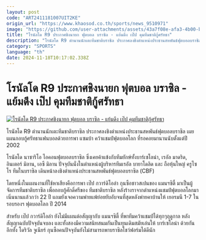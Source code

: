 ```yaml
---
layout: post
code: "ART2411181007UIT2KE"
origin_url: "https://www.khaosod.co.th/sports/news_9510971"
image: "https://github.com/user-attachments/assets/43a7f08e-afa3-4b00-bc38-8bb8a9753962"
title: "โรนัลโด R9 ประกาศชิงนายก ฟุตบอล บราซิล - แย้มดึง เป๊ป คุมทีมชาติกู้ศรัทธา"
description: "โรนัลโด R9 ตำนานนักเตะทีมชาติบราซิล ประกาศลงชิงตำแหน่งประธานสหพันธ์ฟุตบอลบราซิล เผยแผนกอบกู้ศรัทธาแฟนบอลด้วยการพา แซมบ้า คว้าแชมป์ฟุต"
category: "SPORTS"
language: "th"
date: 2024-11-18T10:17:02.338Z
---
```


# โรนัลโด R9 ประกาศชิงนายก ฟุตบอล บราซิล - แย้มดึง เป๊ป คุมทีมชาติกู้ศรัทธา

[![โรนัลโด R9 ประกาศชิงนายก ฟุตบอล บราซิล - แย้มดึง เป๊ป คุมทีมชาติกู้ศรัทธา](https://www.khaosod.co.th/wpapp/uploads/2024/11/Ronaldo1.jpg "โรนัลโด R9 ประกาศชิงนายก ฟุตบอล บราซิล - แย้มดึง เป๊ป คุมทีมชาติกู้ศรัทธา")](https://www.khaosod.co.th/wpapp/uploads/2024/11/Ronaldo1.jpg)

โรนัลโด R9 ตำนานนักเตะทีมชาติบราซิล ประกาศลงชิงตำแหน่งประธานสหพันธ์ฟุตบอลบราซิล เผยแผนกอบกู้ศรัทธาแฟนบอลด้วยการพา แซมบ้า คว้าแชมป์ฟุตบอลโลก ที่รอคอยมานานนับตั้งแต่ปี 2002

โรนัลโด นาซาริโอ ไอคอนฟุตบอลบราซิล ซึ่งเคยค้าแข้งกับทีมยักษ์ทั้งบาร์เซโลน่า, เรอัล มาดริด, อินเตอร์ มิลาน, เอซี มิลาน ปัจจุบันนั่งในตำแหน่งผู้บริหารทีมเรอัล บายาโดลิด และ ถือหุ้นใหญ่ ครูไซโร ทีมในบราซิล เดินหน้าลงชิงตำแหน่งประธานสหพันธ์ฟุตบอลบราซิล (CBF)

โดยหนึ่งในแผนงานที่ใช้หาเสียงคือการพา เป๊ป กวาร์ดิโอล่า กุนซือชาวสเปนของ แมนฯซิตี้ มาเป็นผู้จัดการทีมชาติบราซิล เพื่อกอบกู้ศักดิ์ศรีของ ทีมชาติบราซิล หลังร้างราจากตำแหน่งแชมป์ฟุตบอลโลกมาเนิ่นนานแล้วกว่า 22 ปี แถมยังเจอความพ่ายแพ้ย่อยยับอับจนที่สุดหลังพ่ายคาบ้านให้ เยอรมนี 1-7 ในรอบรองฯ ฟุตบอลโลก ปี 2014

สำหรับ เป๊ป กวาร์ดิโอล่า ยังไม่มีแผนต่อสัญญากับ แมนฯซิตี้ ที่พาทีมคว้าแชมป์ได้ทุกๆฤดูกาล หลังสัญญาฉบับปัจจุบันจบลง และทั้งสองมีความสนิทสนมกันเป็นทุนเดิมสมัยเล่นให้ บาร์เซโลน่า ด้วยกัน อีกทั้ง โดริวัล จูเนียร์ กุนซือคนปัจจุบันยังไม่สามารถพาบราซิลโชว์ฟอร์มได้ดีนัก